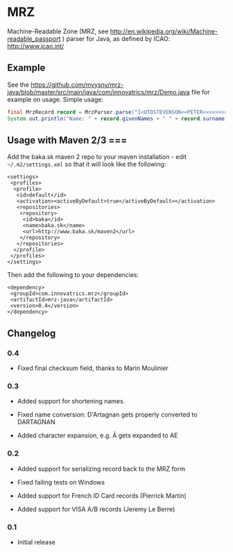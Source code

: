 # MRZ

Machine-Readable Zone (MRZ, see http://en.wikipedia.org/wiki/Machine-readable_passport ) parser for Java, as defined by ICAO: http://www.icao.int/


## Example

See the https://github.com/mvysny/mrz-java/blob/master/src/main/java/com/innovatrics/mrz/Demo.java file for example on usage. Simple usage:

```java
final MrzRecord record = MrzParser.parse("I<UTOSTEVENSON<<PETER<<<<<<<<<<<<<<<\nD231458907UTO3407127M9507122<<<<<<<2");
System.out.println("Name: " + record.givenNames + " " + record.surname);
```

## Usage with Maven 2/3 ===

Add the baka.sk maven 2 repo to your maven installation - edit `~/.m2/settings.xml` so that it will look like the following:
```
<settings>
 <profiles>
  <profile>
   <id>default</id>
   <activation><activeByDefault>true</activeByDefault></activation>
   <repositories>
    <repository>
     <id>baka</id>
     <name>baka.sk</name>
     <url>http://www.baka.sk/maven2</url>
    </repository>
   </repositories>
  </profile>
 </profiles>
</settings>
```

Then add the following to your dependencies:

```
<dependency>
 <groupId>com.innovatrics.mrz</groupId>
 <artifactId>mrz-java</artifactId>
 <version>0.4</version>
</dependency>
```

## Changelog

### 0.4

- Fixed final checksum field, thanks to Marin Moulinier

### 0.3
- Added support for shortening names.

- Fixed name conversion: D'Artagnan gets properly converted to DARTAGNAN

- Added character expansion, e.g. Ä gets expanded to AE

### 0.2
- Added support for serializing record back to the MRZ form

- Fixed failing tests on Windows

- Added support for French ID Card records (Pierrick Martin)

- Added support for VISA A/B records (Jeremy Le Berre)

### 0.1
- Initial release

